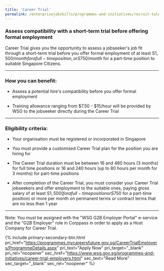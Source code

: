 ```yaml
---
title: 'Career Trial'
permalink: /enterprisejobskills/programmes-and-initiatives/recruit-talent/career-trial/
---
```


### Assess compatibility with a short-term trial before offering formal employment

Career Trial gives you the opportunity to assess a jobseeker's job fit through a short-term trial before you offer formal employment of at least S$1,500/month for a full-time position, or S$750/month for a part-time position to suitable Singapore Citizens.

---

### How you can benefit:

- Assess a potential hire's compatibility before you offer formal employment

- Training allowance ranging from $7.50 - $15/hour will be provided by WSG to the jobseeker directly during the Career Trial

---

### Eligibility criteria:

- Your organisation must be registered or incorporated in Singapore

- You must provide a customised Career Trial plan for the position you are hiring for

- The Career Trial duration must be between 16 and 480 hours (3 months) for full time positions or 16 and 240 hours (up to 80 hours per month for 3 months) for part-time positions 

- After completion of the Career Trial, you must consider your Career Trial jobseekers and offer employment to the suitable ones, paying gross salary of at least S$1,500 (for a full-time position or S$750 for a part-time position) or more per month on permanent terms or contract terms that are no less than 1 year

---

Note: You must be assigned with the "WSG G2B Employer Portal" e-service and the "G2B Employer" role in Corppass in order to apply as a Host Company for Career Trial.

{% include primary-secondary-btn.html pri_href="https://programmes.mycareersfuture.gov.sg/CareerTrialEmployers/ProgrammeDetails.aspx" pri_text="Apply Now" pri_target="_blank" pri_rel="noopener" sec_href="https://www.wsg.gov.sg/programmes-and-initiatives/career-trial-employers.html" sec_text="Read More" sec_target="_blank" sec_rel="noopener" %}

<script src="/jquery/jquery.min.js"></script>
<script src="/jquery/resize-tables.js"></script>
